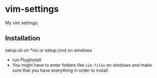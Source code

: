 vim-settings
============

My vim settings.

## Installation

setup.sh on \*nix or setup.cmd on windows

- run PlugInstall
- You might have to enter folders like `vim-files` on windows and make sure that you have everything in order to install

